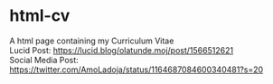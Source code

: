 # html-cv
A html page containing my Curriculum Vitae
<br> Lucid Post: https://lucid.blog/olatunde.moj/post/1566512621
<br> Social Media Post: https://twitter.com/AmoLadoja/status/1164687084600340481?s=20
